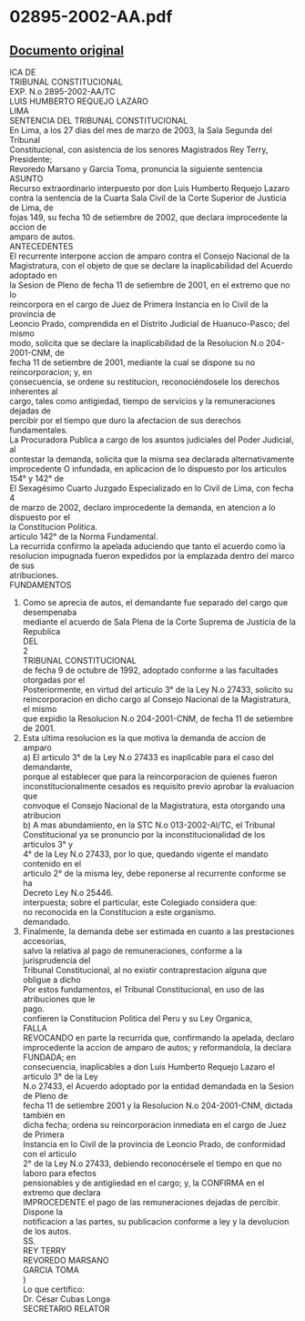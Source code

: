 
02895-2002-AA.pdf
=================
  
[Documento original](https://tc.gob.pe/jurisprudencia/2003/02895-2002-AA.pdf)  
---  
ICA DE  
TRIBUNAL CONSTITUCIONAL  
EXP. N.o 2895-2002-AA/TC  
LUIS HUMBERTO REQUEJO LAZARO  
LIMA  
SENTENCIA DEL TRIBUNAL CONSTITUCIONAL  
En Lima, a los 27 dias del mes de marzo de 2003, la Sala Segunda del Tribunal  
Constitucional, con asistencia de los senores Magistrados Rey Terry, Presidente;  
Revoredo Marsano y Garcia Toma, pronuncia la siguiente sentencia  
ASUNTO  
Recurso extraordinario interpuesto por don Luis Humberto Requejo Lazaro  
contra la sentencia de la Cuarta Sala Civil de la Corte Superior de Justicia de Lima, de  
fojas 149, su fecha 10 de setiembre de 2002, que declara improcedente la accion de  
amparo de autos.  
ANTECEDENTES  
El recurrente interpone accion de amparo contra el Consejo Nacional de la  
Magistratura, con el objeto de que se declare la inaplicabilidad del Acuerdo adoptado en  
la Sesion de Pleno de fecha 11 de setiembre de 2001, en el extremo que no lo  
reincorpora en el cargo de Juez de Primera Instancia en lo Civil de la provincia de  
Leoncio Prado, comprendida en el Distrito Judicial de Huanuco-Pasco; del mismo  
modo, solicita que se declare la inaplicabilidad de la Resolucion N.o 204-2001-CNM, de  
fecha 11 de setiembre de 2001, mediante la cual se dispone su no reincorporacion; y, en  
çonsecuencia, se ordene su restitucion, reconociéndosele los derechos inherentes al  
cargo, tales como antigiedad, tiempo de servicios y la remuneraciones dejadas de  
percibir por el tiempo que duro la afectacion de sus derechos fundamentales.  
La Procuradora Publica a cargo de los asuntos judiciales del Poder Judicial, al  
contestar la demanda, solicita que la misma sea declarada alternativamente  
improcedente O infundada, en aplicacion de lo dispuesto por los articulos 154° y 142° de  
El Sexagésimo Cuarto Juzgado Especializado en lo Civil de Lima, con fecha 4  
de marzo de 2002, declaro improcedente la demanda, en atencion a lo dispuesto por el  
la Constitucion Politica.  
articulo 142° de la Norma Fundamental.  
La recurrida confirmo la apelada aduciendo que tanto el acuerdo como la  
resolucion impugnada fueron expedidos por la emplazada dentro del marco de sus  
atribuciones.  
FUNDAMENTOS  
1. Como se aprecia de autos, el demandante fue separado del cargo que desempenaba  
mediante el acuerdo de Sala Plena de la Corte Suprema de Justicia de la Republica  
DEL  
2  
TRIBUNAL CONSTITUCIONAL  
de fecha 9 de octubre de 1992, adoptado conforme a las facultades otorgadas por el  
Posteriormente, en virtud del articulo 3° de la Ley N.o 27433, solicito su  
reincorporacion en dicho cargo al Consejo Nacional de la Magistratura, el mismo  
que expidio la Resolucion N.o 204-2001-CNM, de fecha 11 de setiembre de 2001.  
2. Esta ultima resolucion es la que motiva la demanda de accion de amparo  
a) El articulo 3° de la Ley N.o 27433 es inaplicable para el caso del demandante,  
porque al establecer que para la reincorporacion de quienes fueron  
inconstitucionalmente cesados es requisito previo aprobar la evaluacion que  
convoque el Consejo Nacional de la Magistratura, esta otorgando una atribucion  
b) A mas abundamiento, en la STC N.o 013-2002-Al/TC, el Tribunal  
Constitucional ya se pronuncio por la inconstitucionalidad de los articulos 3° y  
4° de la Ley N.o 27433, por lo que, quedando vigente el mandato contenido en el  
articulo 2° de la misma ley, debe reponerse al recurrente conforme se ha  
Decreto Ley N.o 25446.  
interpuesta; sobre el particular, este Colegiado considera que:  
no reconocida en la Constitucion a este organismo.  
demandado.  
3. Finalmente, la demanda debe ser estimada en cuanto a las prestaciones accesorias,  
salvo la relativa al pago de remuneraciones, conforme a la jurisprudencia del  
Tribunal Constitucional, al no existir contraprestacion alguna que obligue a dicho  
Por estos fundamentos, el Tribunal Constitucional, en uso de las atribuciones que le  
pago.  
confieren la Constitucion Politica del Peru y su Ley Organica,  
FALLA  
REVOCANDO en parte la recurrida que, confirmando la apelada, declaro  
improcedente la accion de amparo de autos; y reformandola, la declara FUNDADA; en  
consecuencia, inaplicables a don Luis Humberto Requejo Lazaro el articulo 3° de la Ley  
N.o 27433, el Acuerdo adoptado por la entidad demandada en la Sesion de Pleno de  
fecha 11 de setiembre 2001 y la Resolucion N.o 204-2001-CNM, dictada también en  
dicha fecha; ordena su reincorporacion inmediata en el cargo de Juez de Primera  
Instancia en lo Civil de la provincia de Leoncio Prado, de conformidad con el articulo  
2° de la Ley N.o 27433, debiendo reconocérsele el tiempo en que no laboro para efectos  
pensionables y de antigiiedad en el cargo; y, la CONFIRMA en el extremo que declara  
IMPROCEDENTE el pago de las remuneraciones dejadas de percibir. Dispone la  
notificacion a las partes, su publicacion conforme a ley y la devolucion de los autos.  
SS.  
REY TERRY  
REVOREDO MARSANO  
GARCIA TOMA  
)  
Lo que certifico:  
Dr. César Cubas Longa  
SECRETARIO RELATOR